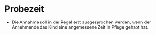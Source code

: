 # Probezeit

- Die Annahme soll in der Regel erst ausgesprochen werden, wenn der Annehmende das Kind eine angemessene Zeit in Pflege gehabt hat.

